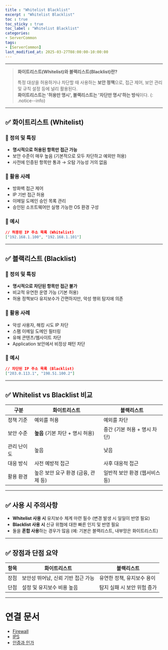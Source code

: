 ```yaml
---
title : "Whitelist Blacklist"
excerpt : "Whitelist Blacklist"
toc : true
toc_sticky : true
toc_label : "Whitelist Blacklist"
categories:
- ServerCommon
tags:
- [ServerCommon]
last_modified_at: 2025-03-27T08:00:00-10:00:00
---
```

  
---
  
> **화이트리스트(Whitelist)와 블랙리스트(Blacklist)란?**  
>
> 특정 대상을 허용하거나 차단할 때 사용하는 **보안 정책**으로, 접근 제어, 보안 관리 및 규칙 설정 등에 널리 활용된다.  
> **화이트리스트는 '허용만 명시', 블랙리스트는 '차단만 명시'하는 방식**이다. 
{: .notice--info}  

---
  
## ✅ 화이트리스트 (Whitelist)
  
### 🔹 정의 및 특징
- **명시적으로 허용된 항목만 접근 가능**
- 보안 수준이 매우 높음 (기본적으로 모두 차단하고 예외만 허용)
- 사전에 인증된 항목만 통과 → 오탐 가능성 거의 없음
  
### 🔹 활용 사례
- 방화벽 접근 제어
- IP 기반 접근 허용
- 이메일 도메인 승인 목록 관리
- 승인된 소프트웨어만 실행 가능한 OS 환경 구성
  
### 🔹 예시
  
```json
// 허용된 IP 주소 목록 (Whitelist)
["192.168.1.100", "192.168.1.101"]
```

---
  
## ✅ 블랙리스트 (Blacklist)
  
### 🔹 정의 및 특징
- **명시적으로 차단된 항목만 접근 불가**
- 비교적 유연한 운영 가능 (기본 허용)
- 허용 정책보다 유지보수가 간편하지만, 악성 행위 탐지에 의존
  
### 🔹 활용 사례
- 악성 사용자, 해킹 시도 IP 차단
- 스팸 이메일 도메인 필터링
- 유해 콘텐츠/웹사이트 차단
- Application 보안에서 비정상 패턴 차단
  
### 🔹 예시
  
```json
// 차단된 IP 주소 목록 (Blacklist)
["203.0.113.1", "198.51.100.2"]
```

---
  
## ✅ Whitelist vs Blacklist 비교

| 구분          | 화이트리스트                           | 블랙리스트                           |
|---------------|----------------------------------------|----------------------------------------|
| 정책 기준     | 예외를 허용                            | 예외를 차단                            |
| 보안 수준     | **높음** (기본 차단 + 명시 허용)       | 중간 (기본 허용 + 명시 차단)           |
| 관리 난이도   | 높음                                   | 낮음                                   |
| 대응 방식     | 사전 예방적 접근                       | 사후 대응적 접근                       |
| 활용 환경     | 높은 보안 요구 환경 (금융, 관제 등)     | 일반적 보안 환경 (웹서비스 등)         |

---
  
## ✅ 사용 시 주의사항

- **Whitelist 사용 시** 유지보수 체계 마련 필수 (변경 발생 시 일일이 반영 필요)
- **Blacklist 사용 시** 신규 위협에 대한 빠른 인지 및 반영 필요
- 둘을 **혼합 사용**하는 경우가 많음 (예: 기본은 블랙리스트, 내부망은 화이트리스트)

---
  
## ✅ 장점과 단점 요약

| 항목       | 화이트리스트                         | 블랙리스트                         |
|------------|--------------------------------------|--------------------------------------|
| 장점       | 보안성 뛰어남, 신뢰 기반 접근 가능   | 유연한 정책, 유지보수 용이          |
| 단점       | 설정 및 유지보수 비용 높음           | 탐지 실패 시 보안 위험 증가          |

---
  
# 연결 문서
- [Firewall](../../servercommon/servercommon-Firewall)
- [IPS](../../servercommon/servercommon-IPS)
- [인증과 인가](../../servercommon/servercommon-인증과-인가)